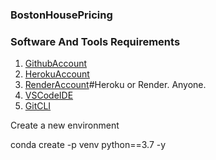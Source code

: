 ### BostonHousePricing

### Software And Tools Requirements

1. [GithubAccount](https://github.com)
2. [HerokuAccount](https://heroku.com)
3. [RenderAccount](https://render.com/)#Heroku or Render. Anyone.
4. [VSCodeIDE](https://code.visualstudio.com/)
5. [GitCLI](https://git-scm.com/book/en/v2/Getting-Started-The-Command-Line)

Create a new environment 

conda create -p venv python==3.7 -y

